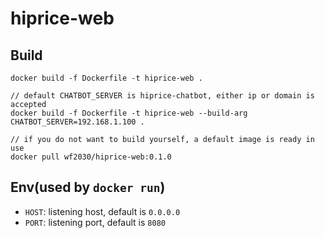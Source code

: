 # hiprice-web

## Build
```
docker build -f Dockerfile -t hiprice-web .

// default CHATBOT_SERVER is hiprice-chatbot, either ip or domain is accepted
docker build -f Dockerfile -t hiprice-web --build-arg CHATBOT_SERVER=192.168.1.100 .

// if you do not want to build yourself, a default image is ready in use
docker pull wf2030/hiprice-web:0.1.0
```

## Env(used by `docker run`)
- `HOST`: listening host, default is `0.0.0.0`
- `PORT`: listening port, default is `8080`
